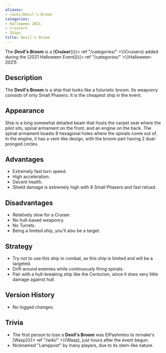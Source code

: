 ```yaml
---
aliases:
- /wiki/Devil's-Broom
categories:
- Halloween 2021
- Cruisers
- Ships
title: Devil's Broom
---
```


The **_Devil's Broom_** is a [**Cruiser**]({{< ref "/categories/" >}}Cruisers) added during the [2021 Halloween Event]({{< ref "/categories/" >}}Halloween-2021).

## Description

The **Devil's Broom** is a ship that looks like a futuristic broom. Its weaponry consists of only Small Phasers. It is the cheapest ship in the event.

## Appearance

Ship is a long somewhat detailed beam that hosts the carpet seat where the pilot sits, spinal armament on the front, and an engine on the back. The spinal armament boasts 8 hexagonal holes where the spinals come out of. In the engine, it has a vent-like design, with the broom part having 2 dual-pronged circles.

## Advantages

- Extremely fast turn speed.
- High acceleration.
- Decent health.
- Shield damage is extremely high with 8 Small Phasers and fast reload.

## Disadvantages

- Relatively slow for a Cruiser.
- No hull-based weaponry.
- No Turrets.
- Being a limited ship, you'll also be a target.

## Strategy

- Try not to use this ship in combat, as this ship is limited and will be a targeted.
- Drift around enemies while continuously firing spinals.
- Pair with a hull-breaking ship like the Centurion, since it does very little damage against hull.

## Version History 

- No logged changes.

## Trivia

- The first person to lose a **Devil's Broom** was ElPashmino to mrnake's [Wasp]({{< ref "/wiki/" >}}Wasp), just hours after the event begun.
- Nicknamed "Lamppost" by many players, due to its stem-like nature.